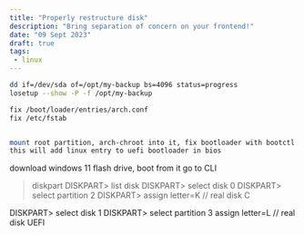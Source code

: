 ```yaml
---
title: "Properly restructure disk"
description: "Bring separation of concern on your frontend!"
date: "09 Sept 2023"
draft: true
tags: 
 - linux
---
```


```bash
dd if=/dev/sda of=/opt/my-backup bs=4096 status=progress
losetup --show -P -f /opt/my-backup

fix /boot/loader/entries/arch.conf
fix /etc/fstab


mount root partition, arch-chroot into it, fix bootloader with bootctl install
this will add linux entry to uefi bootloader in bios
```


download windows 11 flash drive, boot from it
go to CLI

> diskpart
DISKPART> list disk
DISKPART> select disk 0
DISKPART> select partition 2
DISKPART> assign letter=K // real disk C

DISKPART> select disk 1
DISKPART> select partition 3
assign letter=L // real disk UEFI
